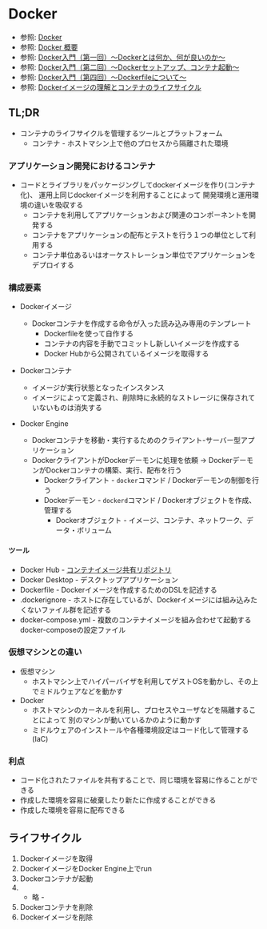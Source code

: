 # Docker
- 参照: [Docker](https://www.docker.com/)
- 参照: [Docker 概要](https://docs.docker.jp/get-started/overview.html)
- 参照: [Docker入門（第一回）～Dockerとは何か、何が良いのか～](https://knowledge.sakura.ad.jp/13265/)
- 参照: [Docker入門（第二回）～Dockerセットアップ、コンテナ起動～](https://knowledge.sakura.ad.jp/13795/)
- 参照: [Docker入門（第四回）～Dockerfileについて～](https://knowledge.sakura.ad.jp/15253/)
- 参照: [Dockerイメージの理解とコンテナのライフサイクル](https://www.slideshare.net/zembutsu/docker-images-containers-and-lifecycle)

## TL;DR
- コンテナのライフサイクルを管理するツールとプラットフォーム
  - コンテナ - ホストマシン上で他のプロセスから隔離された環境

### アプリケーション開発におけるコンテナ
- コードとライブラリをパッケージングしてdockerイメージを作り(コンテナ化)、
  運用上同じdockerイメージを利用することによって
  開発環境と運用環境の違いを吸収する
  - コンテナを利用してアプリケーションおよび関連のコンポーネントを開発する
  - コンテナをアプリケーションの配布とテストを行う１つの単位として利用する
  - コンテナ単位あるいはオーケストレーション単位でアプリケーションをデプロイする

### 構成要素
- Dockerイメージ
  - Dockerコンテナを作成する命令が入った読み込み専用のテンプレート
    - Dockerfileを使って自作する
    - コンテナの内容を手動でコミットし新しいイメージを作成する
    - Docker Hubから公開されているイメージを取得する

- Dockerコンテナ
  - イメージが実行状態となったインスタンス
  - イメージによって定義され、削除時に永続的なストレージに保存されていないものは消失する

- Docker Engine
  - Dockerコンテナを移動・実行するためのクライアント-サーバー型アプリケーション
  - DockerクライアントがDockerデーモンに処理を依頼
    -> DockerデーモンがDockerコンテナの構築、実行、配布を行う
    - Dockerクライアント - `docker`コマンド / Dockerデーモンの制御を行う
    - Dockerデーモン     - `dockerd`コマンド / Dockerオブジェクトを作成、管理する
      - Dockerオブジェクト - イメージ、コンテナ、ネットワーク、データ・ボリューム

#### ツール
- Docker Hub         - [コンテナイメージ共有リポジトリ](https://www.docker.com/products/docker-hub)
- Docker Desktop     - デスクトップアプリケーション
- Dockerfile         - Dockerイメージを作成するためのDSLを記述する
- .dockerignore      - ホストに存在しているが、Dockerイメージには組み込みたくないファイル群を記述する
- docker-compose.yml - 複数のコンテナイメージを組み合わせて起動するdocker-composeの設定ファイル

### 仮想マシンとの違い
- 仮想マシン
  - ホストマシン上でハイパーバイザを利用してゲストOSを動かし、その上でミドルウェアなどを動かす
- Docker
  - ホストマシンのカーネルを利用し、プロセスやユーザなどを隔離することによって
    別のマシンが動いているかのように動かす
  - ミドルウェアのインストールや各種環境設定はコード化して管理する(IaC)

### 利点
- コード化されたファイルを共有することで、同じ環境を容易に作ることができる
- 作成した環境を容易に破棄したり新たに作成することができる
- 作成した環境を容易に配布できる

## ライフサイクル
1. Dockerイメージを取得
2. DockerイメージをDocker Engine上でrun
3. Dockerコンテナが起動
4. - 略 -
5. Dockerコンテナを削除
6. Dockerイメージを削除
